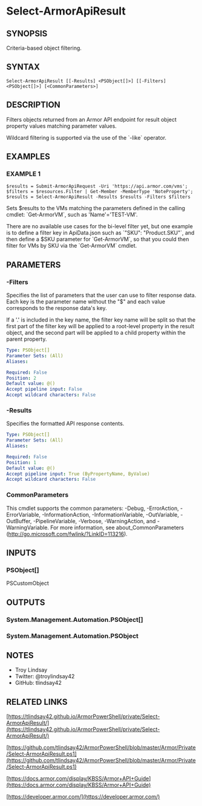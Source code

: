 # Select-ArmorApiResult

## SYNOPSIS
Criteria-based object filtering.

## SYNTAX

```
Select-ArmorApiResult [[-Results] <PSObject[]>] [[-Filters] <PSObject[]>] [<CommonParameters>]
```

## DESCRIPTION
Filters objects returned from an Armor API endpoint for result object
property values matching parameter values.

Wildcard filtering is supported via the use of the \`-like\` operator.

## EXAMPLES

### EXAMPLE 1
```
$results = Submit-ArmorApiRequest -Uri 'https://api.armor.com/vms'; $filters = $resources.Filter | Get-Member -MemberType 'NoteProperty'; $results = Select-ArmorApiResult -Results $results -Filters $filters
```

Sets $results to the VMs matching the parameters defined in the calling cmdlet:
\`Get-ArmorVM\`, such as 'Name'='TEST-VM'.

There are no available use cases for the bi-level filter yet, but one example
is to define a filter key in ApiData.json such as \`"SKU": "Product.SKU"\`,
and then define a $SKU parameter for \`Get-ArmorVM\`, so that you could then
filter for VMs by SKU via the \`Get-ArmorVM\` cmdlet.

## PARAMETERS

### -Filters
Specifies the list of parameters that the user can use to filter response data.
Each key is the parameter name without the "$" and each value corresponds to
the response data's key.

If a '.' is included in the key name, the filter key name will be split so that
the first part of the filter key will be applied to a root-level property in
the result object, and the second part will be applied to a child property
within the parent property.

```yaml
Type: PSObject[]
Parameter Sets: (All)
Aliases:

Required: False
Position: 2
Default value: @()
Accept pipeline input: False
Accept wildcard characters: False
```

### -Results
Specifies the formatted API response contents.

```yaml
Type: PSObject[]
Parameter Sets: (All)
Aliases:

Required: False
Position: 1
Default value: @()
Accept pipeline input: True (ByPropertyName, ByValue)
Accept wildcard characters: False
```

### CommonParameters
This cmdlet supports the common parameters: -Debug, -ErrorAction, -ErrorVariable, -InformationAction, -InformationVariable, -OutVariable, -OutBuffer, -PipelineVariable, -Verbose, -WarningAction, and -WarningVariable.
For more information, see about_CommonParameters (http://go.microsoft.com/fwlink/?LinkID=113216).

## INPUTS

### PSObject[]

PSCustomObject

## OUTPUTS

### System.Management.Automation.PSObject[]

### System.Management.Automation.PSObject

## NOTES
- Troy Lindsay
- Twitter: @troylindsay42
- GitHub: tlindsay42

## RELATED LINKS

[https://tlindsay42.github.io/ArmorPowerShell/private/Select-ArmorApiResult/](https://tlindsay42.github.io/ArmorPowerShell/private/Select-ArmorApiResult/)

[https://github.com/tlindsay42/ArmorPowerShell/blob/master/Armor/Private/Select-ArmorApiResult.ps1](https://github.com/tlindsay42/ArmorPowerShell/blob/master/Armor/Private/Select-ArmorApiResult.ps1)

[https://docs.armor.com/display/KBSS/Armor+API+Guide](https://docs.armor.com/display/KBSS/Armor+API+Guide)

[https://developer.armor.com/](https://developer.armor.com/)

